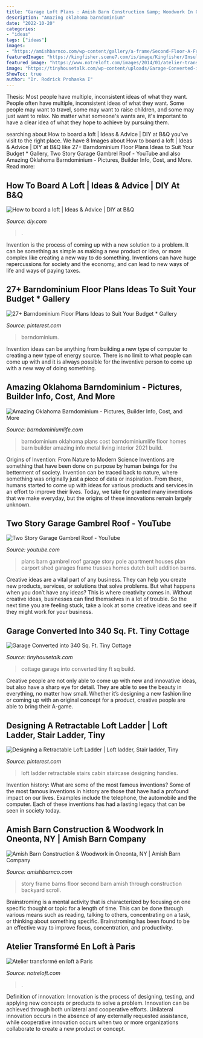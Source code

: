 ```yaml
---
title: "Garage Loft Plans : Amish Barn Construction &amp; Woodwork In Oneonta, Ny"
description: "Amazing oklahoma barndominium"
date: "2022-10-20"
categories:
- "ideas"
tags: ["ideas"]
images:
- "https://amishbarnco.com/wp-content/gallery/a-frame/Second-Floor-A-Frame.jpg"
featuredImage: "https://kingfisher.scene7.com/is/image/Kingfisher/Insulation_Boardloft_Intro"
featured_image: "https://www.notreloft.com/images/2014/01/atelier-transforme-en-loft-paris-01.jpg"
image: "https://tinyhousetalk.com/wp-content/uploads/Garage-Converted-into-340-Sq.-Ft.-Tiny-Cottage-008-600x400.jpg"
ShowToc: true
author: "Dr. Rodrick Prohaska I"
---
```



Thesis: Most people have multiple, inconsistent ideas of what they want.
People often have multiple, inconsistent ideas of what they want. Some people may want to travel, some may want to raise children, and some may just want to relax. No matter what someone's wants are, it's important to have a clear idea of what they hope to achieve by pursuing them.

	

		
searching about How to board a loft | Ideas &amp; Advice | DIY at B&amp;Q you've visit to the right place. We have 8 Images about How to board a loft | Ideas &amp; Advice | DIY at B&amp;Q like 27+ Barndominium Floor Plans Ideas to Suit Your Budget * Gallery, Two Story Garage Gambrel Roof - YouTube and also Amazing Oklahoma Barndominium - Pictures, Builder Info, Cost, and More. Read more:
		
    
## How To Board A Loft | Ideas &amp; Advice | DIY At B&amp;Q

<img loading=lazy src="https://kingfisher.scene7.com/is/image/Kingfisher/Insulation_Boardloft_Intro" onerror="this.onerror=null;this.src='https://tse2.mm.bing.net/th?id=OIP.CUdR3CykhtP_bG3-nP0ENwHaE8&amp;pid=15.1';" alt="How to board a loft | Ideas &amp; Advice | DIY at B&amp;Q">

_Source: diy.com_

>. 

	

Invention is the process of coming up with a new solution to a problem. It can be something as simple as making a new product or idea, or more complex like creating a new way to do something. Inventions can have huge repercussions for society and the economy, and can lead to new ways of life and ways of paying taxes.

    
## 27+ Barndominium Floor Plans Ideas To Suit Your Budget * Gallery

<img loading=lazy src="https://i.pinimg.com/736x/dc/5e/86/dc5e86f8db37eda4e65aca49a6f0b5e4.jpg" onerror="this.onerror=null;this.src='https://tse4.mm.bing.net/th?id=OIP.taftmMvsO01VkkstVLTYJQHaLH&amp;pid=15.1';" alt="27+ Barndominium Floor Plans Ideas to Suit Your Budget * Gallery">

_Source: pinterest.com_

>barndominium. 

	

Invention ideas can be anything from building a new type of computer to creating a new type of energy source. There is no limit to what people can come up with and it is always possible for the inventive person to come up with a new way of doing something.

    
## Amazing Oklahoma Barndominium - Pictures, Builder Info, Cost, And More

<img loading=lazy src="https://www.barndominiumlife.com/wp-content/uploads/2020/05/86481975_2369468556492913_8029351491976298496_o-1024x731.jpg" onerror="this.onerror=null;this.src='https://tse2.mm.bing.net/th?id=OIP.iooMwu1YXo7Vh6ar4BwarAHaFS&amp;pid=15.1';" alt="Amazing Oklahoma Barndominium - Pictures, Builder Info, Cost, and More">

_Source: barndominiumlife.com_

>barndominium oklahoma plans cost barndominiumlife floor homes barn builder amazing info metal living interior 2021 build. 

	

Origins of Invention: From Nature to Modern Science
Inventions are something that have been done on purpose by human beings for the betterment of society. Invention can be traced back to nature, where something was originally just a piece of data or inspiration. From there, humans started to come up with ideas for various products and services in an effort to improve their lives. Today, we take for granted many inventions that we make everyday, but the origins of these innovations remain largely unknown.

    
## Two Story Garage Gambrel Roof - YouTube

<img loading=lazy src="http://i1.ytimg.com/vi/yLehm1V5m6Y/maxresdefault.jpg" onerror="this.onerror=null;this.src='https://tse1.mm.bing.net/th?id=OIP.KXHMNXL4R1i-3qRqF8IcEgHaEK&amp;pid=15.1';" alt="Two Story Garage Gambrel Roof - YouTube">

_Source: youtube.com_

>plans barn gambrel roof garage story pole apartment houses plan carport shed garages frame trusses homes dutch built addition barns. 

	

Creative ideas are a vital part of any business. They can help you create new products, services, or solutions that solve problems. But what happens when you don’t have any ideas? This is where creativity comes in. Without creative ideas, businesses can find themselves in a lot of trouble. So the next time you are feeling stuck, take a look at some creative ideas and see if they might work for your business.

    
## Garage Converted Into 340 Sq. Ft. Tiny Cottage

<img loading=lazy src="https://tinyhousetalk.com/wp-content/uploads/Garage-Converted-into-340-Sq.-Ft.-Tiny-Cottage-008-600x400.jpg" onerror="this.onerror=null;this.src='https://tse3.mm.bing.net/th?id=OIP.xKesJqXpN2OcRNUcasKlBQHaE8&amp;pid=15.1';" alt="Garage Converted into 340 Sq. Ft. Tiny Cottage">

_Source: tinyhousetalk.com_

>cottage garage into converted tiny ft sq build. 

	

Creative people are not only able to come up with new and innovative ideas, but also have a sharp eye for detail. They are able to see the beauty in everything, no matter how small. Whether it’s designing a new fashion line or coming up with an original concept for a product, creative people are able to bring their A-game.

    
## Designing A Retractable Loft Ladder | Loft Ladder, Stair Ladder, Tiny

<img loading=lazy src="https://i.pinimg.com/736x/2f/f0/86/2ff0869cbddfd618c8109b09253ea49f.jpg" onerror="this.onerror=null;this.src='https://tse2.mm.bing.net/th?id=OIP.NJbyD6vKFoI1GN6kav9A5gHaJ3&amp;pid=15.1';" alt="Designing a Retractable Loft Ladder | Loft ladder, Stair ladder, Tiny">

_Source: pinterest.com_

>loft ladder retractable stairs cabin staircase designing handles. 

	

Invention history: What are some of the most famous inventions?
Some of the most famous inventions in history are those that have had a profound impact on our lives. Examples include the telephone, the automobile and the computer. Each of these inventions has had a lasting legacy that can be seen in society today.

    
## Amish Barn Construction &amp; Woodwork In Oneonta, NY | Amish Barn Company

<img loading=lazy src="https://amishbarnco.com/wp-content/gallery/a-frame/Second-Floor-A-Frame.jpg" onerror="this.onerror=null;this.src='https://tse4.mm.bing.net/th?id=OIP.0VAPcGmPbJzDCMJvt0bt4QHaE7&amp;pid=15.1';" alt="Amish Barn Construction &amp; Woodwork in Oneonta, NY | Amish Barn Company">

_Source: amishbarnco.com_

>story frame barns floor second barn amish through construction backyard scroll. 

	

Brainstroming is a mental activity that is characterized by focusing on one specific thought or topic for a length of time. This can be done through various means such as reading, talking to others, concentrating on a task, or thinking about something specific. Brainstroming has been found to be an effective way to improve focus, concentration, and productivity.

    
## Atelier Transformé En Loft à Paris

<img loading=lazy src="https://www.notreloft.com/images/2014/01/atelier-transforme-en-loft-paris-01.jpg" onerror="this.onerror=null;this.src='https://tse4.mm.bing.net/th?id=OIP.p_VDwf_j650zH45IXrQGGQHaE8&amp;pid=15.1';" alt="Atelier transformé en loft à Paris">

_Source: notreloft.com_

>. 

	

Definition of innovation:
Innovation is the process of designing, testing, and applying new concepts or products to solve a problem. Innovation can be achieved through both unilateral and cooperative efforts. Unilateral innovation occurs in the absence of any externally requested assistance, while cooperative innovation occurs when two or more organizations collaborate to create a new product or concept.

